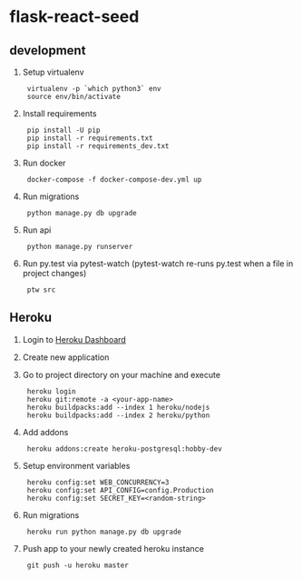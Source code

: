 # flask-react-seed
## development
1. Setup virtualenv

        virtualenv -p `which python3` env
        source env/bin/activate

2. Install requirements

        pip install -U pip
        pip install -r requirements.txt
        pip install -r requirements_dev.txt

3. Run docker

        docker-compose -f docker-compose-dev.yml up

4. Run migrations

        python manage.py db upgrade

5. Run api

        python manage.py runserver

6. Run py.test via pytest-watch (pytest-watch re-runs py.test when a file in project changes)

        ptw src

## Heroku
1. Login to [Heroku Dashboard](http://dashboard.heroku.com)
2. Create new application
3. Go to project directory on your machine and execute

        heroku login
        heroku git:remote -a <your-app-name>
        heroku buildpacks:add --index 1 heroku/nodejs
        heroku buildpacks:add --index 2 heroku/python

4. Add addons

        heroku addons:create heroku-postgresql:hobby-dev

5. Setup environment variables

        heroku config:set WEB_CONCURRENCY=3
        heroku config:set API_CONFIG=config.Production
        heroku config:set SECRET_KEY=<random-string>

6. Run migrations

        heroku run python manage.py db upgrade

7. Push app to your newly created heroku instance

        git push -u heroku master

